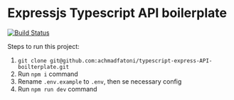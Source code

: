 # Expressjs Typescript API boilerplate

[![Build Status](https://travis-ci.org/achmadfatoni/typescript-express-API-boilterplate.svg?branch=master)](https://travis-ci.org/achmadfatoni/typescript-express-API-boilterplate)

Steps to run this project:

1. `git clone git@github.com:achmadfatoni/typescript-express-API-boilterplate.git`
2. Run `npm i` command
3. Rename `.env.example` to `.env`, then se necessary config
4. Run `npm run dev` command
